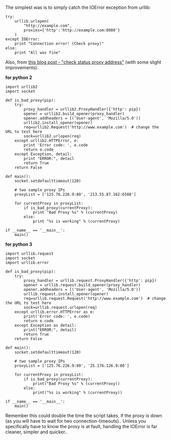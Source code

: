 The simplest was is to simply catch the IOError exception from urllib:

    try:
        urllib.urlopen(
            "http://example.com",
            proxies={'http':'http://example.com:8080'}
        )
    except IOError:
        print "Connection error! (Check proxy)"
    else:
        print "All was fine"

Also, from [this blog post - "check status proxy address"](http://love-python.blogspot.com/2008/07/check-status-proxy-address.html) (with some slight improvements):

**for python 2** 

    import urllib2
    import socket

    def is_bad_proxy(pip):    
        try:
            proxy_handler = urllib2.ProxyHandler({'http': pip})
            opener = urllib2.build_opener(proxy_handler)
            opener.addheaders = [('User-agent', 'Mozilla/5.0')]
            urllib2.install_opener(opener)
            req=urllib2.Request('http://www.example.com')  # change the URL to test here
            sock=urllib2.urlopen(req)
        except urllib2.HTTPError, e:
            print 'Error code: ', e.code
            return e.code
        except Exception, detail:
            print "ERROR:", detail
            return True
        return False

    def main():
        socket.setdefaulttimeout(120)

        # two sample proxy IPs
        proxyList = ['125.76.226.9:80', '213.55.87.162:6588']

        for currentProxy in proxyList:
            if is_bad_proxy(currentProxy):
                print "Bad Proxy %s" % (currentProxy)
            else:
                print "%s is working" % (currentProxy)

    if __name__ == '__main__':
        main()

**for python 3**

    import urllib.request
    import socket
    import urllib.error
    
    def is_bad_proxy(pip):    
        try:
            proxy_handler = urllib.request.ProxyHandler({'http': pip})
            opener = urllib.request.build_opener(proxy_handler)
            opener.addheaders = [('User-agent', 'Mozilla/5.0')]
            urllib.request.install_opener(opener)
            req=urllib.request.Request('http://www.example.com')  # change the URL to test here
            sock=urllib.request.urlopen(req)
        except urllib.error.HTTPError as e:
            print('Error code: ', e.code)
            return e.code
        except Exception as detail:
            print("ERROR:", detail)
            return True
        return False
    
    def main():
        socket.setdefaulttimeout(120)
    
        # two sample proxy IPs
        proxyList = ['125.76.226.9:80', '25.176.126.9:80']
    
        for currentProxy in proxyList:
            if is_bad_proxy(currentProxy):
                print("Bad Proxy %s" % (currentProxy))
            else:
                print("%s is working" % (currentProxy))
    
    if __name__ == '__main__':
        main() 

Remember this could double the time the script takes, if the proxy is down (as you will have to wait for two connection-timeouts).. Unless you specifically have to know the proxy is at fault, handling the IOError is far cleaner, simpler and quicker..